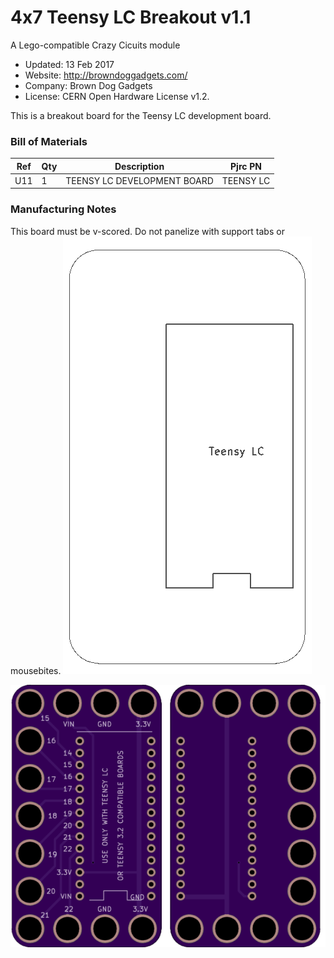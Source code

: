 <!--- start title --->
# 4x7 Teensy LC Breakout v1.1
A Lego-compatible Crazy Cicuits module

- Updated: 13 Feb 2017
- Website: http://browndoggadgets.com/
- Company: Brown Dog Gadgets
- License: CERN Open Hardware License v1.2.

<!--- end title --->

This is a breakout board for the Teensy LC development board. 

<!--- bom start --->
### Bill of Materials

|Ref|Qty|Description|Pjrc PN|
|---|---|-----------|------|
|U11|1|TEENSY LC DEVELOPMENT BOARD|TEENSY LC|


<!--- bom end --->

### Manufacturing Notes

This board must be v-scored. Do not panelize with support tabs or mousebites.
![Assembly Diagram](assembly.png)

![Gerber Preview](preview.png)

